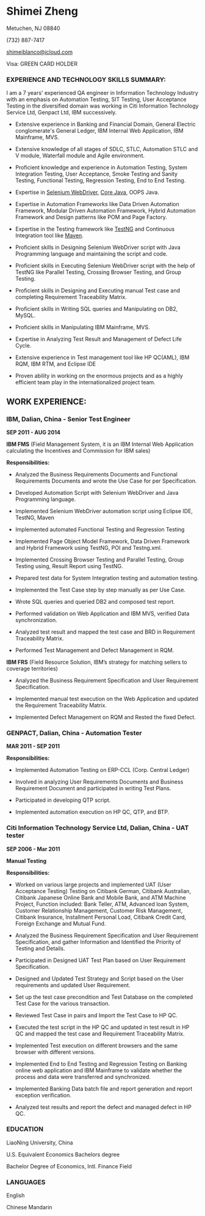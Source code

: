 # Shimei Zheng

Metuchen, NJ 08840

(732) 887-7417

shimeiblanco@icloud.com

Visa: GREEN CARD HOLDER

### **EXPERIENCE AND TECHNOLOGY SKILLS SUMMARY:**

I am a 7 years' experienced QA engineer in Information Technology Industry with an emphasis on Automation Testing, SIT Testing, User Acceptance Testing in the diversified domain was working in Citi Information Technology Service Ltd, Genpact Ltd, IBM successively.

* Extensive experience in Banking and Financial Domain, General Electric conglomerate's General Ledger, IBM Internal Web Application, IBM Mainframe, MVS.

* Extensive knowledge of all stages of SDLC, STLC, Automation STLC and V module, Waterfall module and Agile environment.

* Proficient knowledge and experience in Automation Testing, System Integration Testing, User Acceptance, Smoke Testing and Sanity Testing, Functional Testing, Regression Testing, End to End Testing.

* Expertise in [Selenium WebDriver](https://www.seleniumhq.org), [Core Java](https://java.com/en/download/), OOPS Java.

* Expertise in Automation Frameworks like Data Driven Automation Framework, Modular Driven Automation Framework, Hybrid Automation Framework and Design patterns like POM and Page Factory.

* Expertise in the Testing framework like [TestNG](https://testng.org/doc/index.html) and Continuous Integration tool like [Maven](https://maven.apache.org).

* Proficient skills in Designing Selenium WebDriver script with Java Programming language and maintaining the script and code.

* Proficient skills in Executing Selenium WebDriver script with the help of TestNG like Parallel Testing, Crossing Browser Testing, and Group Testing.

* Proficient skills in Designing and Executing manual Test case and completing Requirement Traceability Matrix.

* Proficient skills in Writing SQL queries and Manipulating on DB2, MySQL.

* Proficient skills in Manipulating IBM Mainframe, MVS.

* Expertise in Analyzing Test Result and Management of Defect Life Cycle.

* Extensive experience in Test management tool like HP QC(AML), IBM RQM, IBM RTM, and Eclipse IDE

* Proven ability in working on the enormous projects and as a highly efficient team play in the internationalized project team.

## **WORK EXPERIENCE:**

### **IBM,  Dalian, China - Senior Test Engineer**

**SEP 2011 - AUG 2014**

**IBM FMS** (Field Management System, it is an IBM Internal Web Application calculating the Incentives and Commission for IBM sales)

**Responsibilities:**

* Analyzed the Business Requirements Documents and Functional Requirements Documents and wrote the Use Case for per Specification.

* Developed Automation Script with Selenium WebDriver and Java Programming language.

* Implemented Selenium WebDriver automation script using Eclipse IDE, TestNG, Maven

* Implemented automated Functional Testing and Regression Testing

* Implemented Page Object Model Framework, Data Driven Framework and Hybrid Framework using TestNG, POI and Testng.xml.

* Implemented Crossing Browser Testing and Parallel Testing, Group Testing using, Result Report using TestNG.

* Prepared test data for System Integration testing and automation testing.
* Implemented the Test Case step by step manually as per Use Case.

* Wrote SQL queries and queried DB2 and composed test report.

* Performed validation on Web Application and IBM MVS, verified Data synchronization.

* Analyzed test result and mapped the test case and BRD in Requirement Traceability Matrix.

* Performed Test Management and Defect Management in RQM.

**IBM FRS** (Field Resource Solution, IBM’s strategy for matching sellers to coverage territories)

* Analyzed the Business Requirement Specification and User Requirement Specification.

* Implemented manual test execution on the Web Application and updated the Requirement Traceability Matrix.

* Implemented Defect Management on RQM and Rested the fixed Defect.

### **GENPACT, Dalian, China - Automation Tester**

**MAR 2011 - SEP 2011**

**Responsibilities:**

* Implemented Automation Testing on ERP-CCL (Corp. Central Ledger)

* Involved in analyzing User Requirements Documents and Business Requirement Document and participated in writing Test Plans.

* Participated in developing QTP script.

* Implemented automation execution on HP QC, QTP, and BTP.

### **Citi Information Technology Service Ltd, Dalian, China - UAT tester**

**SEP 2006 - Mar 2011**

**Manual Testing**

**Responsibilities:**

* Worked on various large projects and implemented UAT (User Acceptance Testing) Testing on Citibank German, Citibank Australian, Citibank Japanese Online Bank and Mobile Bank, and ATM Machine Project, Function included: Bank Teller, ATM, Advanced loan System, Customer Relationship Management, Customer Risk Management, Citibank Insurance, Installment Personal Load, Citibank Credit Card, Foreign Exchange and Mutual Fund.

* Analyzed the Business Requirement Specification and User Requirement Specification, and gather Information and Identified the Priority of Testing and Details.

* Participated in Designed UAT Test Plan based on User Requirement Specification.

* Designed and Updated Test Strategy and Script based on the User requirements and updated User Requirement.

* Set up the test case precondition and Test Database on the completed Test Case for the various transaction.

* Reviewed Test Case in pairs and Import the Test Case to HP QC.

* Executed the test script in the HP QC and updated in test result in HP QC and mapped the test case and Requirement Traceability Matrix.

* Implemented Test execution on different browsers and the same browser with different versions.

* Implemented End to End Testing and Regression Testing on Banking online web application and IBM Mainframe to validate whether the process and data were transferred and synchronized.

* Implemented Banking Data batch file and report generation and report exception verification.

* Analyzed test results and report the defect and managed defect in HP QC.

### **EDUCATION**

LiaoNing University, China

U.S. Equivalent Economics Bachelors degree

Bachelor Degree of Economics, Intl. Finance Field

### **LANGUAGES**

English

Chinese Mandarin
